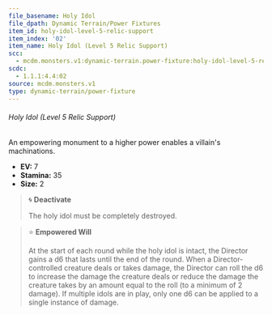 ```yaml
---
file_basename: Holy Idol
file_dpath: Dynamic Terrain/Power Fixtures
item_id: holy-idol-level-5-relic-support
item_index: '02'
item_name: Holy Idol (Level 5 Relic Support)
scc:
  - mcdm.monsters.v1:dynamic-terrain.power-fixture:holy-idol-level-5-relic-support
scdc:
  - 1.1.1:4.4:02
source: mcdm.monsters.v1
type: dynamic-terrain/power-fixture
---
```


###### Holy Idol (Level 5 Relic Support)

An empowering monument to a higher power enables a villain's machinations.

- **EV:** 7
- **Stamina:** 35
- **Size:** 2

> 🌀 **Deactivate**
>
> The holy idol must be completely destroyed.

> ⭐️ **Empowered Will**
>
> At the start of each round while the holy idol is intact, the Director gains a d6 that lasts until the end of the round. When a Director-controlled creature deals or takes damage, the Director can roll the d6 to increase the damage the creature deals or reduce the damage the creature takes by an amount equal to the roll (to a minimum of 2 damage). If multiple idols are in play, only one d6 can be applied to a single instance of damage.
